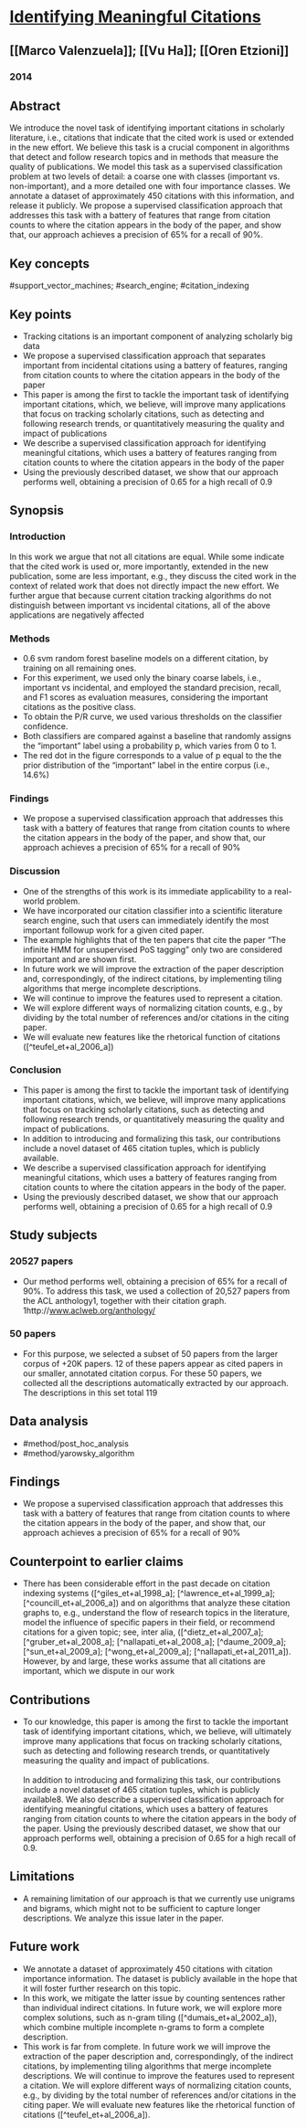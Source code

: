 # [Identifying Meaningful Citations](http://ai2-website.s3.amazonaws.com/publications/ValenzuelaHaMeaningfulCitations.pdf)

## [[Marco Valenzuela]]; [[Vu Ha]]; [[Oren Etzioni]]

### 2014

## Abstract

We introduce the novel task of identifying important citations in scholarly literature, i.e., citations that indicate that the cited work is used or extended in the new effort. We believe this task is a crucial component in algorithms that detect and follow research topics and in methods that measure the quality of publications. We model this task as a supervised classification problem at two levels of detail: a coarse one with classes (important vs. non-important), and a more detailed one with four importance classes. We annotate a dataset of approximately 450 citations with this information, and release it publicly. We propose a supervised classification approach that addresses this task with a battery of features that range from citation counts to where the citation appears in the body of the paper, and show that, our approach achieves a precision of 65% for a recall of 90%.

## Key concepts

#support_vector_machines; #search_engine; #citation_indexing

## Key points

- Tracking citations is an important component of analyzing scholarly big data
- We propose a supervised classification approach that separates important from incidental citations using a battery of features, ranging from citation counts to where the citation appears in the body of the paper
- This paper is among the first to tackle the important task of identifying important citations, which, we believe, will improve many applications that focus on tracking scholarly citations, such as detecting and following research trends, or quantitatively measuring the quality and impact of publications
- We describe a supervised classification approach for identifying meaningful citations, which uses a battery of features ranging from citation counts to where the citation appears in the body of the paper
- Using the previously described dataset, we show that our approach performs well, obtaining a precision of 0.65 for a high recall of 0.9

## Synopsis

### Introduction

In this work we argue that not all citations are equal.
While some indicate that the cited work is used or, more importantly, extended in the new publication, some are less important, e.g., they discuss the cited work in the context of related work that does not directly impact the new effort.
We further argue that because current citation tracking algorithms do not distinguish between important vs incidental citations, all of the above applications are negatively affected

### Methods

- 0.6 svm random forest baseline models on a different citation, by training on all remaining ones.
- For this experiment, we used only the binary coarse labels, i.e., important vs incidental, and employed the standard precision, recall, and F1 scores as evaluation measures, considering the important citations as the positive class.
- To obtain the P/R curve, we used various thresholds on the classifier confidence.
- Both classifiers are compared against a baseline that randomly assigns the “important” label using a probability p, which varies from 0 to 1.
- The red dot in the figure corresponds to a value of p equal to the the prior distribution of the “important” label in the entire corpus (i.e., 14.6%)

### Findings

- We propose a supervised classification approach that addresses this task with a battery of features that range from citation counts to where the citation appears in the body of the paper, and show that, our approach achieves a precision of 65% for a recall of 90%

### Discussion

- One of the strengths of this work is its immediate applicability to a real-world problem.
- We have incorporated our citation classifier into a scientific literature search engine, such that users can immediately identify the most important followup work for a given cited paper.
- The example highlights that of the ten papers that cite the paper “The infinite HMM for unsupervised PoS tagging” only two are considered important and are shown first.
- In future work we will improve the extraction of the paper description and, correspondingly, of the indirect citations, by implementing tiling algorithms that merge incomplete descriptions.
- We will continue to improve the features used to represent a citation.
- We will explore different ways of normalizing citation counts, e.g., by dividing by the total number of references and/or citations in the citing paper.
- We will evaluate new features like the rhetorical function of citations ([^teufel_et+al_2006_a])

### Conclusion

- This paper is among the first to tackle the important task of identifying important citations, which, we believe, will improve many applications that focus on tracking scholarly citations, such as detecting and following research trends, or quantitatively measuring the quality and impact of publications.
- In addition to introducing and formalizing this task, our contributions include a novel dataset of 465 citation tuples, which is publicly available.
- We describe a supervised classification approach for identifying meaningful citations, which uses a battery of features ranging from citation counts to where the citation appears in the body of the paper.
- Using the previously described dataset, we show that our approach performs well, obtaining a precision of 0.65 for a high recall of 0.9

## Study subjects

### 20527 papers

- Our method performs well, obtaining a precision of 65% for a recall of 90%. To address this task, we used a collection of 20,527 papers from the ACL anthology1, together with their citation graph. 1http://www.aclweb.org/anthology/

### 50 papers

- For this purpose, we selected a subset of 50 papers from the larger corpus of +20K papers. 12 of these papers appear as cited papers in our smaller, annotated citation corpus. For these 50 papers, we collected all the descriptions automatically extracted by our approach. The descriptions in this set total 119

## Data analysis

- #method/post_hoc_analysis
- #method/yarowsky_algorithm

## Findings

- We propose a supervised classification approach that addresses this task with a battery of features that range from citation counts to where the citation appears in the body of the paper, and show that, our approach achieves a precision of 65% for a recall of 90%

## Counterpoint to earlier claims

- There has been considerable effort in the past decade on citation indexing systems ([^giles_et+al_1998_a]; [^lawrence_et+al_1999_a]; [^councill_et+al_2006_a]) and on algorithms that analyze these citation graphs to, e.g., understand the flow of research topics in the literature, model the influence of specific papers in their field, or recommend citations for a given topic; see, inter alia, ([^dietz_et+al_2007_a]; [^gruber_et+al_2008_a]; [^nallapati_et+al_2008_a]; [^daume_2009_a]; [^sun_et+al_2009_a]; [^wong_et+al_2009_a]; [^nallapati_et+al_2011_a]). However, by and large, these works assume that all citations are important, which we dispute in our work

## Contributions

- To our knowledge, this paper is among the first to tackle the important task of identifying important citations, which, we believe, will ultimately improve many applications that focus on tracking scholarly citations, such as detecting and following research trends, or quantitatively measuring the quality and impact of publications.<br/><br/>In addition to introducing and formalizing this task, our contributions include a novel dataset of 465 citation tuples, which is publicly available8. We also describe a supervised classification approach for identifying meaningful citations, which uses a battery of features ranging from citation counts to where the citation appears in the body of the paper. Using the previously described dataset, we show that our approach performs well, obtaining a precision of 0.65 for a high recall of 0.9.

## Limitations

- A remaining limitation of our approach is that we currently use unigrams and bigrams, which might not to be sufficient to capture longer descriptions. We analyze this issue later in the paper.

## Future work

- We annotate a dataset of approximately 450 citations with citation importance information. The dataset is publicly available in the hope that it will foster further research on this topic.
- In this work, we mitigate the latter issue by counting sentences rather than individual indirect citations. In future work, we will explore more complex solutions, such as n-gram tiling ([^dumais_et+al_2002_a]), which combine multiple incomplete n-grams to form a complete description.
- This work is far from complete. In future work we will improve the extraction of the paper description and, correspondingly, of the indirect citations, by implementing tiling algorithms that merge incomplete descriptions. We will continue to improve the features used to represent a citation. We will explore different ways of normalizing citation counts, e.g., by dividing by the total number of references and/or citations in the citing paper. We will evaluate new features like the rhetorical function of citations ([^teufel_et+al_2006_a]).
